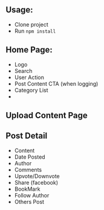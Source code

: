 ## Usage:
- Clone project 
- Run `npm install`


## Home Page:
- Logo 
- Search
- User Action
- Post Content CTA (when logging)
- Category List
- 

## Upload Content Page

## Post Detail
- Content 
- Date Posted
- Author
- Comments
- Upvote/Downvote 
- Share (facebook)
- BookMark
- Follow Author
- Others Post